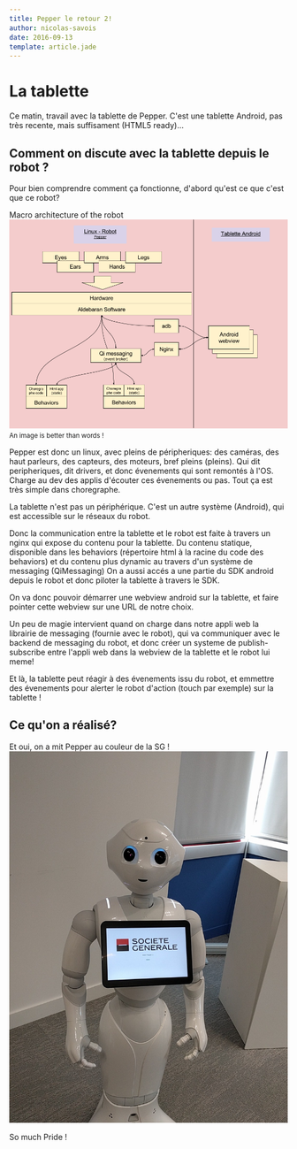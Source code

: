 ```yaml
---
title: Pepper le retour 2!
author: nicolas-savois
date: 2016-09-13
template: article.jade
---
```


# La tablette

Ce matin, travail avec la tablette de Pepper.
C'est une tablette Android, pas très recente, mais suffisament (HTML5 ready)...

## Comment on discute avec la tablette depuis le robot ?

Pour bien comprendre comment ça fonctionne, d'abord qu'est ce que c'est que ce robot?


Macro architecture of the robot
![betterthanwords](pictures/Archi-Pepper.png)
<span style="font-size:smaller">An image is better than words !</span>


Pepper est donc un linux, avec pleins de péripheriques: des caméras, des haut parleurs, des capteurs, des moteurs, bref pleins (pleins). Qui dit peripheriques, dit drivers, et donc évenements qui sont remontés à l'OS. Charge au dev des applis d'écouter ces évenements ou pas. Tout ça est très simple dans choregraphe.


La tablette n'est pas un périphérique.
C'est un autre système (Android), qui est accessible sur le réseaux du robot.


Donc la communication entre la tablette et le robot est faite à travers un nginx qui expose du contenu pour la tablette.
Du contenu statique, disponible dans les behaviors (répertoire html à la racine du code des behaviors) et du contenu plus dynamic au travers d'un système de messaging (QiMessaging)
On a aussi accés a une partie du SDK android depuis le robot et donc piloter la tablette à travers le SDK.


On va donc pouvoir démarrer une webview android sur la tablette, et faire pointer cette webview sur une URL de notre choix.


Un peu de magie intervient quand on charge dans notre appli web la librairie de messaging (fournie avec le robot), qui va communiquer avec le backend de messaging du robot, et donc créer un systeme de publish-subscribe entre l'appli web dans la webview de la tablette et le robot lui meme!


Et là, la tablette peut réagir à des évenements issu du robot, et emmettre des évenements pour alerter le robot d'action (touch par exemple) sur la tablette !

## Ce qu'on a réalisé?

Et oui, on a mit Pepper au couleur de la SG !
![branded](pictures/IMG_20160913_171124.jpg)


So much Pride !
